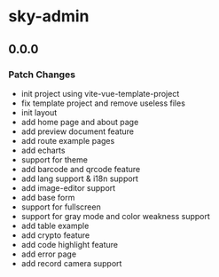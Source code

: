 # sky-admin

## 0.0.0

### Patch Changes

- init project using vite-vue-template-project
- fix template project and remove useless files
- init layout
- add home page and about page
- add preview document feature
- add route example pages
- add echarts
- support for theme
- add barcode and qrcode feature
- add lang support & i18n support
- add image-editor support
- add base form
- support for fullscreen
- support for gray mode and color weakness support
- add table example
- add crypto feature
- add code highlight feature
- add error page
- add record camera support
